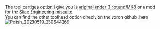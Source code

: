 The tool cartiges option i give you is [original ender 3 hotend/MK8](https://www.3djake.fr/creality-3d/hotend-4) or a mod for the [Slice Engineering misquito](https://www.3djake.fr/slice-engineering/mosquito-magnum).  
You can find the other toolhead option direcly on the voron github .[here](https://github.com/VoronDesign/Voron-Afterburner/tree/afterburner/STLs/Printheads)
![Polish_20230519_230644269](https://github.com/polotinkering/optimal-ender3/assets/133749952/ab84548b-f446-4e9c-9813-1e2dd93525d8)
